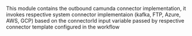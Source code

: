 This module contains the outbound camunda connector implementation, it invokes respective system connector implementaion (kafka, FTP, Azure, AWS, GCP) based on the connectorId input variable passed by respective connector template configured in the workflow

